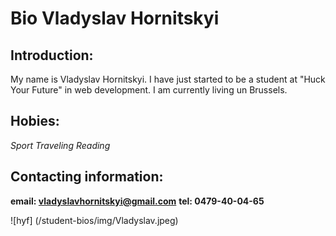 # Bio Vladyslav Hornitskyi

## Introduction:

My name is Vladyslav Hornitskyi. I have just started to be a student at "Huck Your Future" in web development.
I am currently living un Brussels. 

## Hobies:
*Sport*
*Traveling*
*Reading*

## Contacting information:
**email: vladyslavhornitskyi@gmail.com**
**tel: 0479-40-04-65**

![hyf] (/student-bios/img/Vladyslav.jpeg)
